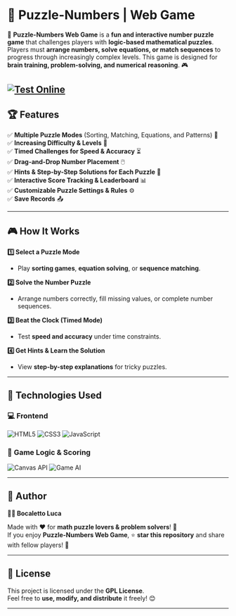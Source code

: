 # 🔢 Puzzle-Numbers | Web Game  

🚀 **Puzzle-Numbers Web Game** is a **fun and interactive number puzzle game** that challenges players with **logic-based mathematical puzzles**. Players must **arrange numbers, solve equations, or match sequences** to progress through increasingly complex levels. This game is designed for **brain training, problem-solving, and numerical reasoning**. 🎮  

[![Test Online](https://img.shields.io/badge/Test%20Online-Click%20Here-brightgreen?style=for-the-badge)](https://bocaletto-luca.github.io/Puzzle-Numbers/)
---

## 🏆 Features  

✅ **Multiple Puzzle Modes** (Sorting, Matching, Equations, and Patterns) 🎯  
✅ **Increasing Difficulty & Levels** 🔢  
✅ **Timed Challenges for Speed & Accuracy** ⏳  
✅ **Drag-and-Drop Number Placement** 🖱️  
✅ **Hints & Step-by-Step Solutions for Each Puzzle** 📝  
✅ **Interactive Score Tracking & Leaderboard** 📊  
✅ **Customizable Puzzle Settings & Rules** ⚙️  
✅ **Save Records** 📤  

---

## 🎮 How It Works  

**1️⃣ Select a Puzzle Mode**  
   - Play **sorting games**, **equation solving**, or **sequence matching**.  

**2️⃣ Solve the Number Puzzle**  
   - Arrange numbers correctly, fill missing values, or complete number sequences.  

**3️⃣ Beat the Clock (Timed Mode)**  
   - Test **speed and accuracy** under time constraints.  

**4️⃣ Get Hints & Learn the Solution**  
   - View **step-by-step explanations** for tricky puzzles.  

---

## 🔗 Technologies Used  

### 💻 **Frontend**  

![HTML5](https://img.shields.io/badge/HTML5-%23E34F26.svg?&style=flat&logo=html5&logoColor=white)
![CSS3](https://img.shields.io/badge/CSS3-%231572B6.svg?&style=flat&logo=css3&logoColor=white)
![JavaScript](https://img.shields.io/badge/JavaScript-%23F7DF1E.svg?&style=flat&logo=javascript&logoColor=black)

### 🎯 **Game Logic & Scoring**  

![Canvas API](https://img.shields.io/badge/Canvas-%23FF5722.svg?&style=flat)
![Game AI](https://img.shields.io/badge/Game-Logic-%234285F4.svg?&style=flat)

---

## 📜 Author  

**👨‍💻 Bocaletto Luca**  

Made with ❤️ for **math puzzle lovers & problem solvers**! 🔢  
If you enjoy **Puzzle-Numbers Web Game**, ⭐ **star this repository** and share with fellow players! 🚀  

---

## 🔗 License  

This project is licensed under the **GPL License**.  
Feel free to **use, modify, and distribute** it freely! 😊  

---
